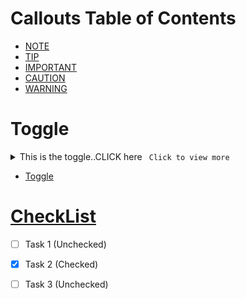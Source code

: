 # Callouts Table of Contents

- [NOTE](./Callouts.md#note)
- [TIP](./Callouts.md#tip)
- [IMPORTANT](./Callouts.md#important)
- [CAUTION](./Callouts.md#caution)
- [WARNING](./Callouts.md#warning)

# Toggle

<details>
  <summary>This is the toggle..CLICK here <code> Click to view more </code> </summary>
  <p> Good job, here is the toggled preview here...</p>
</details>


- [Toggle](./Toggle.md#note)


# [CheckList](./CheckList.md#note)

- [ ] Task 1 (Unchecked)
- [x] Task 2 (Checked)
- [ ] Task 3 (Unchecked)




